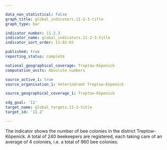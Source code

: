 ```yaml
---

data_non_statistical: false
graph_title: global_indicators.11-2-3-title
graph_type: bar

indicator_number: 11.2.3
indicator_name: global_indicators.11-2-3-title
indicator_sort_order: 11-02-03

published: true
reporting_status: complete

national_geographical_coverage: Treptow-Köpenick 
computation_units: Absolute numbers

source_active_1: true 
source_organisation_1: Veterinäramt Treptow-Köpenick

source_geographical_coverage_1: Treptow-Köpenick 

sdg_goal: '11'
target_name: global_targets.11-2-title
target_id: '11.2'

---
```


The indicator shows the number of bee colonies in the district Treptow-Köpenick. 
A total of 240 beekeepers are registered, each taking care of an average of 4 colonies, i.e. a total of 960 bee colonies.
